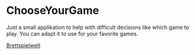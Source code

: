 # ChooseYourGame
Just a small applikation to help with difficult decisions like which game to play.
You can adapt it to use for your favorite games.

[Brettspielwelt](https://brettspielwelt.de)